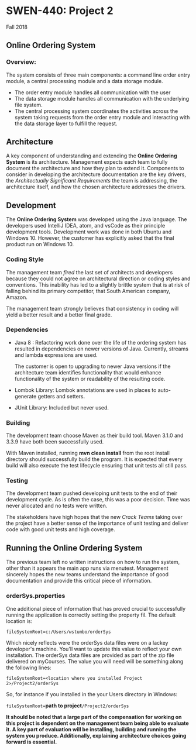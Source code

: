 # SWEN-440:  Project 2
Fall 2018

## Online Ordering System

### Overview:

The system consists of three main components:  a command line order 
entry module, a central processing module and a data storage module. 
 
 - The order entry module handles all communication with the user
 - The data storage module handles all communication with the underlying 
   file system.  
 - The central processing system coordinates the activities across 
   the system taking requests from the order entry module and
   interacting with the data storage layer to fulfill the request.
   
## Architecture
A key component of understanding and extending the **Online Ordering System** 
is its architecture.  Management expects each team to fully document
the architecture and how they plan to extend it.  Components to consider in
developing the architecture documentation are the key drivers, the
_Architectually Significant Requirements_ the team is addressing, the
architecture itself, and how the chosen architecture addresses the
drivers.  
   
## Development
The **Online Ordering System** was developed using the Java language.  The
developers used IntelliJ IDEA, atom, and vsCode as their principle
development tools.  Development work was done in both Ubuntu and Windows 10.
However, the customer has explicitly asked that the final
product run on Windows 10.

### Coding Style
The management team _fired_ the last set of architects and developers because they could
not agree on architectural direction or coding styles and conventions.  This
inability has led to a slightly brittle system that is at risk of falling behind its
primary competitor, that South American company, Amazon.   

The management team strongly believes that consistency in coding will yield a better result
and a better final grade.

### Dependencies
 - Java 8 : Refactoring work done over the life of the ordering system has
 resulted in dependencies on newer versions of Java.  Currently, streams
 and lambda expressions are used.  
 
    The customer is open to upgrading to newer Java versions if the architecture
    team identifies functionality that would enhance functionality of the
    system or readability of the resulting code.
 - Lombok Library: Lombok annotations are used in places to auto-generate getters and
 setters.  
 - JUnit Library:  Included but never used.

### Building
The development team choose Maven as their build tool.  Maven 3.1.0 and 3.3.9
have both been successfully used.  

With Maven installed, running **mvn clean install** from the root install directory should 
successfully build the program.  It is expected that every build will also execute the test
lifecycle ensuring that unit tests all still pass.

### Testing
The development team pushed developing unit tests to the
 end of their development cycle.  As is often the case, this was a poor
 decision.  Time was never allocated and no tests were written.
 
The stakeholders have high hopes that the new _Crack Teams_ taking over
the project have a better sense of the importance of unit testing
and deliver code with good unit tests and high coverage.  

## Running the Online Ordering System
The previous team left no written instructions on how to run the system, other than it appears the main app runs via menutest.
Management sincerely hopes the new teams understand the importance of good
documentation and provide this critical piece of information.

### orderSys.properties
One additional piece of information that has proved crucial to successfully running
the application is correctly setting the property fil.  The default location is:

`fileSystemRoot=c:/Users/wstumbo/orderSys`

Which nicely reflects were the orderSys data files were on a lackey developer's machine.  You'll 
want to update this value to reflect your own installation.  The orderSys data files are provided
as part of the zip file delivered on myCourses.  The value you will need will be something along
the following lines:

`fileSystemRoot=<location where you installed Project 2>/Project2/orderSys`

So, for instance if you installed in the your Users directory in Windows:

`fileSystemRoot=`**path to project**`/Project2/orderSys`

 
**It should be noted that a large part of the compensation for working on
this project is dependent on the management team being able to evaluate it.
A key part of evaluation will be installing, building and running the 
system you produce.
Additionally, explaining architecture choices going forward is essential.**
